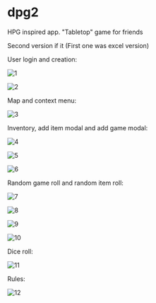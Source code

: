 # dpg2
HPG inspired app. "Tabletop" game for friends

Second version if it (First one was excel version)


User login and creation:

![1](https://github.com/HullPerse/dpg2/assets/35864804/f75a2640-219e-43c1-860c-c52e538db8c9)


![2](https://github.com/HullPerse/dpg2/assets/35864804/023a9d47-b4d5-4265-935e-30e0919bf40c)


Map and context menu:

![3](https://github.com/HullPerse/dpg2/assets/35864804/eef99f18-71f5-4e3f-b2c2-e2f787b6e7d5)



Inventory, add item modal and add game modal:

![4](https://github.com/HullPerse/dpg2/assets/35864804/36c922eb-74b6-4472-b46e-a92478c1ab8b)

![5](https://github.com/HullPerse/dpg2/assets/35864804/4d7fe17a-6d04-4346-a7de-b4ebc6a2383a)

![6](https://github.com/HullPerse/dpg2/assets/35864804/d2866e5f-8f87-4e0e-882f-e1a98dea2b49)


Random game roll and random item roll:

![7](https://github.com/HullPerse/dpg2/assets/35864804/9a2cf1f8-d205-4d27-bab7-78105f3bb1f3)

![8](https://github.com/HullPerse/dpg2/assets/35864804/3eb43f3e-1585-423a-a9fb-092166dab76d)


![9](https://github.com/HullPerse/dpg2/assets/35864804/8bcf7de8-b085-417f-a462-0a227ff20ab0)

![10](https://github.com/HullPerse/dpg2/assets/35864804/7b93aa82-f70a-4381-ac03-c2fa1ef2ddd3)


Dice roll:

![11](https://github.com/HullPerse/dpg2/assets/35864804/0414d21b-a49c-4b4c-bdd0-81f5cbb8b3df)


Rules: 

![12](https://github.com/HullPerse/dpg2/assets/35864804/7d6dd0e6-7d03-40b6-97e0-3a70b95a8834)


